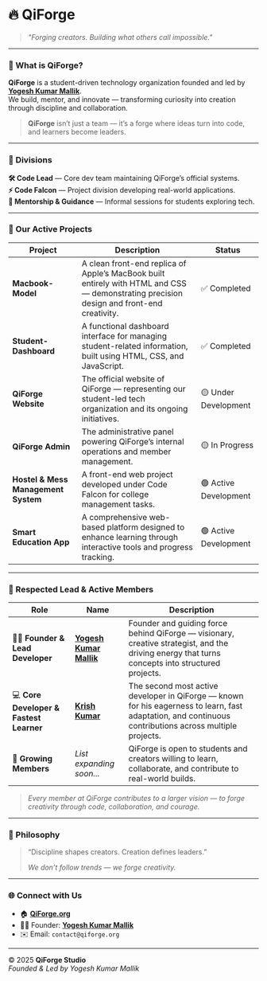 # 🔥 QiForge

> *"Forging creators. Building what others call impossible."*

---

### 🧭 What is QiForge?
**QiForge** is a student-driven technology organization founded and led by [**Yogesh Kumar Mallik**](https://github.com/Yogesh-Kumar-Mallik-dev).  
We build, mentor, and innovate — transforming curiosity into creation through discipline and collaboration.

> **QiForge** isn’t just a team — it’s a forge where ideas turn into code,  
> and learners become leaders.

---

### 🧩 Divisions  
**🛠 Code Lead** — Core dev team maintaining QiForge’s official systems.  
**⚡ Code Falcon** — Project division developing real-world applications.  
**💬 Mentorship & Guidance** — Informal sessions for students exploring tech.

---

### 🚀 Our Active Projects  
| Project | Description | Status |
|----------|--------------|---------|
| **Macbook-Model** | A clean front-end replica of Apple’s MacBook built entirely with HTML and CSS — demonstrating precision design and front-end creativity. | ✅ Completed |
| **Student-Dashboard** | A functional dashboard interface for managing student-related information, built using HTML, CSS, and JavaScript. | ✅ Completed |
| **QiForge Website** | The official website of QiForge — representing our student-led tech organization and its ongoing initiatives. | 🟡 Under Development |
| **QiForge Admin** | The administrative panel powering QiForge’s internal operations and member management. | 🟡 In Progress |
| **Hostel & Mess Management System** | A front-end web project developed under Code Falcon for college management tasks. | 🟢 Active Development |
| **Smart Education App** | A comprehensive web-based platform designed to enhance learning through interactive tools and progress tracking. | 🟢 Active Development |

---

### 🏅 Respected Lead & Active Members  

| Role | Name | Description |
|------|------|-------------|
| 🧑‍💼 **Founder & Lead Developer** | [**Yogesh Kumar Mallik**](https://github.com/Yogesh-Kumar-Mallik-dev) | Founder and guiding force behind QiForge — visionary, creative strategist, and the driving energy that turns concepts into structured projects. |
| 💻 **Core Developer & Fastest Learner** | [**Krish Kumar**](https://github.com/krishkr012) | The second most active developer in QiForge — known for his eagerness to learn, fast adaptation, and continuous contributions across multiple projects. |
| 🌱 **Growing Members** | *List expanding soon...* | QiForge is open to students and creators willing to learn, collaborate, and contribute to real-world builds. |

> *Every member at QiForge contributes to a larger vision — to forge creativity through code, collaboration, and courage.*  

---

### 🧠 Philosophy
> “Discipline shapes creators. Creation defines leaders.”  
>  
> *We don’t follow trends — we forge creativity.*

---

### 🌐 Connect with Us  
- 🏠 [**QiForge.org**](https://qiforge.org)  
- 🧑‍💻 Founder: [**Yogesh Kumar Mallik**](https://github.com/Yogesh-Kumar-Mallik-dev)  
- ✉️ Email: `contact@qiforge.org`  

---

© 2025 **QiForge Studio**  
*Founded & Led by Yogesh Kumar Mallik*
